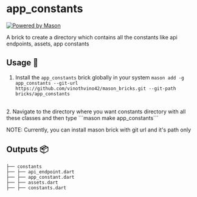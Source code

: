 # app_constants

[![Powered by Mason](https://img.shields.io/endpoint?url=https%3A%2F%2Ftinyurl.com%2Fmason-badge)](https://github.com/felangel/mason)

A brick to create a directory which contains all the constants like api endpoints, assets, app constants

## Usage 🚀

1. Install the ```app_constants``` brick globally in your system
    ```mason add -g app_constants --git-url https://github.com/vinothvino42/mason_bricks.git --git-path bricks/app_constants```
<br>
2. Navigate to the directory where you want constants directory with all these classes and then type
    ```mason make app_constants```

NOTE: Currently, you can install mason brick with git url and it's path only

## Outputs 📦

```
├── constants
├── ├── api_endpoint.dart
├── ├── app_constant.dart
├── ├── assets.dart
├── ├── constants.dart
```
